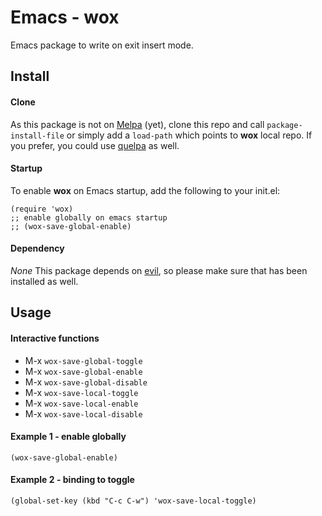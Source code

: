 Emacs - wox
==============
Emacs package to write on exit insert mode. 

Install
-------
#### Clone
As this package is not on [Melpa](https://melpa.org) (yet), clone this repo and call ```package-install-file``` or simply add a ```load-path``` which points to **wox** local repo. If you prefer, you could use [quelpa](https://github.com/quelpa/quelpa) as well.

#### Startup
To enable **wox** on Emacs startup, add the following to your init.el:

```elisp
(require 'wox)
;; enable globally on emacs startup
;; (wox-save-global-enable)
```

#### Dependency
*None*
This package depends on [evil](https://melpa.org/#/evil), so please make sure that has been installed as well.

Usage
-----

#### Interactive functions
- M-x ```wox-save-global-toggle```
- M-x ```wox-save-global-enable```
- M-x ```wox-save-global-disable```
- M-x ```wox-save-local-toggle```
- M-x ```wox-save-local-enable```
- M-x ```wox-save-local-disable```

#### Example 1 - enable globally
```elisp
(wox-save-global-enable)
```
#### Example 2 - binding to toggle
```elisp
(global-set-key (kbd "C-c C-w") 'wox-save-local-toggle)
```
```
